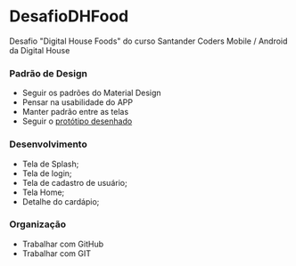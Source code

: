 # DesafioDHFood
Desafio "Digital House Foods" do curso Santander Coders Mobile / Android da Digital House

### Padrão de Design
- Seguir os padrões do Material Design
- Pensar na usabilidade do APP
- Manter padrão entre as telas
- Seguir o [protótipo desenhado][prototipo]

### Desenvolvimento
- Tela de Splash;
- Tela de login;
- Tela de cadastro de usuário;
- Tela Home;
- Detalhe do cardápio;

### Organização
- Trabalhar com GitHub
- Trabalhar com GIT

[prototipo]: <https://marvelapp.com/194b601g/screen/54520694>

